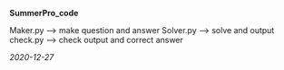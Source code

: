**SummerPro_code**

Maker.py --> make question and answer
Solver.py --> solve and output
check.py --> check output and correct answer

*2020-12-27*
